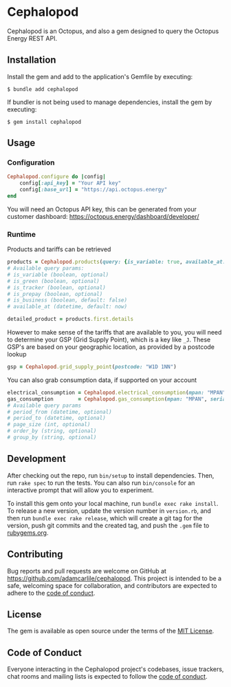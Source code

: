 # Cephalopod

Cephalopod is an Octopus, and also a gem designed to query the Octopus Energy REST API.

## Installation

Install the gem and add to the application's Gemfile by executing:

    $ bundle add cephalopod

If bundler is not being used to manage dependencies, install the gem by executing:

    $ gem install cephalopod

## Usage

### Configuration

```ruby
Cephalopod.configure do |config|
    config[:api_key] = "Your API key"
    config[:base_url] = "https://api.octopus.energy"
end
```

You will need an Octopus API key, this can be generated from your customer dashboard: https://octopus.energy/dashboard/developer/

### Runtime

Products and tariffs can be retrieved
```ruby
products = Cephalopod.products(query: {is_variable: true, available_at: DateTime.now})
# Available query params: 
# is_variable (boolean, optional)
# is_green (boolean, optional)
# is_tracker (boolean, optional)
# is_prepay (boolean, optional)
# is_business (boolean, default: false)
# available_at (datetime, default: now)

detailed_product = products.first.details
```
However to make sense of the tariffs that are available to you, you will need to determine your GSP (Grid Supply Point), which is a key like `_J`. These GSP's are based on your geographic location, as provided by a postcode lookup
```ruby
gsp = Cephalopod.grid_supply_point(postcode: "W1D 1NN")
```

You can also grab consumption data, if supported on your account
```ruby
electrical_consumption = Cephalopod.electrical_consumption(mpan: "MPAN", serial_number: "METER SERIAL", query: {})
gas_consumption        = Cephalopod.gas_consumption(mpan: "MPAN", serial_number: "METER SERIAL", query: {})
# Available query params
# period_from (datetime, optional)
# period_to (datetime, optional)
# page_size (int, optional)
# order_by (string, optional)
# group_by (string, optional) 
```
## Development

After checking out the repo, run `bin/setup` to install dependencies. Then, run `rake spec` to run the tests. You can also run `bin/console` for an interactive prompt that will allow you to experiment.

To install this gem onto your local machine, run `bundle exec rake install`. To release a new version, update the version number in `version.rb`, and then run `bundle exec rake release`, which will create a git tag for the version, push git commits and the created tag, and push the `.gem` file to [rubygems.org](https://rubygems.org).

## Contributing

Bug reports and pull requests are welcome on GitHub at https://github.com/adamcarlile/cephalopod. This project is intended to be a safe, welcoming space for collaboration, and contributors are expected to adhere to the [code of conduct](https://github.com/adamcarlile/cephalopod/blob/master/CODE_OF_CONDUCT.md).

## License

The gem is available as open source under the terms of the [MIT License](https://opensource.org/licenses/MIT).

## Code of Conduct

Everyone interacting in the Cephalopod project's codebases, issue trackers, chat rooms and mailing lists is expected to follow the [code of conduct](https://github.com/adamcarlile/cephalopod/blob/master/CODE_OF_CONDUCT.md).
